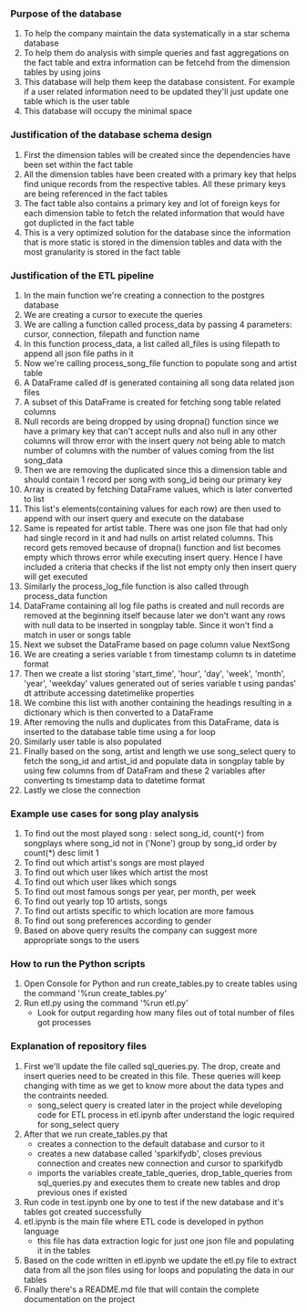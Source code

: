 ### Purpose of the database
1. To help the company maintain the data systematically in a star schema database
2. To help them do analysis with simple queries and fast aggregations on the fact table and extra information can be fetcehd from the dimension tables by using joins
3. This database will help them keep the database consistent. For example if a user related information need to be updated they'll just update one table which is the user table
4. This database will occupy the minimal space

    
    
### Justification of the database schema design   
1. First the dimension tables will be created since the dependencies have been set within the fact table
2. All the dimension tables have been created with a primary key that helps find unique records from the respective tables. All these primary keys are being referenced in the fact tables
3. The fact table also contains a primary key and lot of foreign keys for each dimension table to fetch the related information that would have got duplicted in the fact table
4. This is a very optimized solution for the database since the information that is more static is stored in the dimension tables and data with the most granularity is stored in the fact table

    
    
### Justification of the ETL pipeline
1. In the main function we're creating a connection to the postgres database
2. We are creating a cursor to execute the queries
3. We are calling a function called process_data by passing 4 parameters: cursor, connection, filepath and function name
4. In this function process_data, a list called all_files is using filepath to append all json file paths in it
5. Now we're calling process_song_file function to populate song and artist table
6. A DataFrame called df is generated containing all song data related json files
7. A subset of this DataFrame is created for fetching song table related columns
8. Null records are being dropped by using dropna() function since we have a primary key that can't accept nulls and also null in any other columns will throw error with the insert query not being able to match number of columns with the number of values coming from the list song_data
9. Then we are removing the duplicated since this a dimension table and should contain 1 record per song with song_id being our primary key
10. Array is created by fetching DataFrame values, which is later converted to list
11. This list's elements(containing values for each row) are then used to append with our insert query and execute on the database
12. Same is repeated for artist table. There was one json file that had only had single record in it and had nulls on artist related columns. This record gets removed because of dropna() function and list becomes empty which throws error while executing insert query. Hence I have included a criteria that checks if the list not empty only then insert query will get executed
13. Similarly the process_log_file function is also called through process_data function
14. DataFrame containing all log file paths is created and null records are removed at the beginning itself because later we don't want any rows with null data to be inserted in songplay table. Since it won't find a match in user or songs table
15. Next we subset the DataFrame based on page column value NextSong
16. We are creating a series variable t from timestamp column ts in datetime format
17. Then we create a list storing 'start_time', 'hour', 'day', 'week', 'month', 'year', 'weekday' values generated out of series variable t using pandas' dt attribute accessing datetimelike properties
18. We combine this list with another containing the headings resulting in a dictionary which is then converted to a DataFrame
19. After removing the nulls and duplicates from this DataFrame, data is inserted to the database table time using a for loop
20. Similarly user table is also populated
21. Finally based on the song, artist and length we use song_select query to fetch the song_id and artist_id and populate data in songplay table by using few columns from df DataFram and these 2 variables after converting ts timestamp data to datetime format
22. Lastly we close the connection

    
    
### Example use cases for song play analysis
1. To find out the most played song : select song_id, count(`*`) from songplays where song_id not in ('None') group by song_id order by count(*) desc limit 1
2. To find out which artist's songs are most played
3. To find out which user likes which artist the most
4. To find out which user likes which songs
5. To find out most famous songs per year, per month, per week
6. To find out yearly top 10 artists, songs
7. To find out artists specific to which location are more famous
8. To find out song preferences according to gender
9. Based on above query results the company can suggest more appropriate songs to the users



### How to run the Python scripts
1. Open Console for Python and run create_tables.py to create tables using the command '%run create_tables.py'
2. Run etl.py using the command '%run etl.py'
    - Look for output regarding how many files out of total number of files got processes



### Explanation of repository files
1. First we'll update the file called sql_queries.py. The drop, create and insert queries need to be created in this file. These queries will keep changing with time as we get to know more about the data types and the contraints needed.
    - song_select query is created later in the project while developing code for ETL process in etl.ipynb after understand the logic required for song_select query
2. After that we run create_tables.py that 
    - creates a connection to the default database and cursor to it
    - creates a new database called 'sparkifydb', closes previous connection and creates new connection and cursor to sparkifydb
    - imports the variables create_table_queries, drop_table_queries from sql_queries.py and executes them to create new tables and drop previous ones if existed
3. Run code in test.ipynb one by one to test if the new database and it's tables got created successfully
4. etl.ipynb is the main file where ETL code is developed in python language
    - this file has data extraction logic for just one json file and populating it in the tables
5. Based on the code written in etl.ipynb we update the etl.py file to extract data from all the json files using for loops and populating the data in our tables
6. Finally there's a README.md file that will contain the complete documentation on the project
